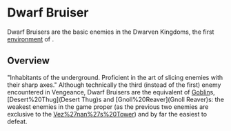 # Dwarf Bruiser

Dwarf Bruisers are the basic enemies in the Dwarven Kingdoms, the first [environment](environment) of .
## Overview

"Inhabitants of the underground. Proficient in the art of slicing enemies with their sharp axes."
Although technically the third (instead of the first) enemy encountered in Vengeance, Dwarf Bruisers are the equivalent of [Goblin](Goblin)s, [Desert%20Thug](Desert Thug)s and [Gnoll%20Reaver](Gnoll Reaver)s: the weakest enemies in the game proper (as the previous two enemies are exclusive to the [Vez%27nan%27s%20Tower](tutorial)) and by far the easiest to defeat.